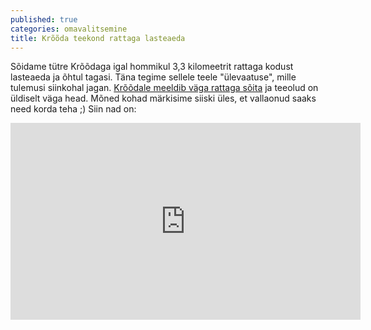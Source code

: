 ```yaml
---
published: true
categories: omavalitsemine
title: Krõõda teekond rattaga lasteaeda
---
```


Sõidame tütre Krõõdaga igal hommikul 3,3 kilomeetrit rattaga kodust lasteaeda ja õhtul tagasi. Täna tegime sellele teele "ülevaatuse", mille tulemusi siinkohal jagan. [Krõõdale meeldib väga rattaga sõita](https://youtu.be/rF5ttnIyJrk?t=3m5s) ja teeolud on üldiselt väga head. Mõned kohad märkisime siiski üles, et vallaonud saaks need korda teha ;) Siin nad on:

<script src="https://gist.github.com/tormi/74334dde3158a9ccd06bc27404d08f84.js"></script>

<iframe width="560" height="315" src="https://www.youtube.com/embed/videoseries?list=PLXD3MdP3HjILUaF--gAVKuCiqDFQa0pOc?ecver=1" frameborder="0" allowfullscreen></iframe>
